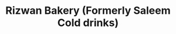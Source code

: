 ---
title: "Rizwan Bakery (Formerly Saleem Cold drinks)"
url: /karachi/rizwan-bakery-formerly-saleem-cold-drinks/
shop: bakery
---